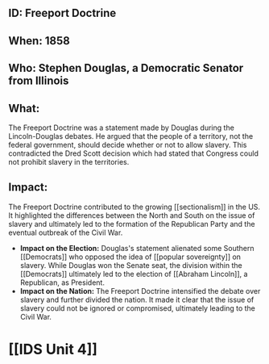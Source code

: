 ## ID: Freeport Doctrine

## When: 1858

## Who: Stephen Douglas, a Democratic Senator from Illinois

## What: 
The Freeport Doctrine was a statement made by Douglas during the Lincoln-Douglas debates.  He argued that the people of a territory, not the federal government, should decide whether or not to allow slavery. This contradicted the Dred Scott decision which had stated that Congress could not prohibit slavery in the territories. 

## Impact: 
The Freeport Doctrine contributed to the growing [[sectionalism]] in the US. It highlighted the differences between the North and South on the issue of slavery and ultimately led to the formation of the Republican Party and the eventual outbreak of the Civil War. 

* **Impact on the Election:** Douglas's statement alienated some Southern [[Democrats]] who opposed the idea of [[popular sovereignty]] on slavery. While Douglas won the Senate seat, the division within the [[Democrats]] ultimately led to the election of [[Abraham Lincoln]], a Republican, as President. 
* **Impact on the Nation:** The Freeport Doctrine intensified the debate over slavery and further divided the nation.  It made it clear that the issue of slavery could not be ignored or compromised, ultimately leading to the Civil War. 

# [[IDS Unit 4]]